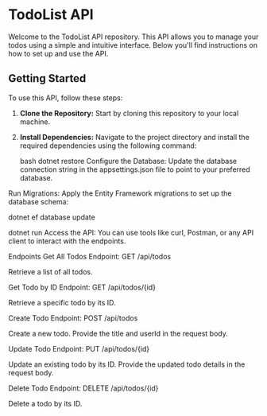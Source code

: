 # TodoList API

Welcome to the TodoList API repository. This API allows you to manage your todos using a simple and intuitive interface. Below you'll find instructions on how to set up and use the API.

## Getting Started

To use this API, follow these steps:

1. **Clone the Repository:** Start by cloning this repository to your local machine.

2. **Install Dependencies:** Navigate to the project directory and install the required dependencies using the following command:

   bash
   dotnet restore
Configure the Database: Update the database connection string in the appsettings.json file to point to your preferred database.

Run Migrations: Apply the Entity Framework migrations to set up the database schema:

dotnet ef database update

dotnet run
Access the API: You can use tools like curl, Postman, or any API client to interact with the endpoints.

Endpoints
Get All Todos
Endpoint: GET /api/todos

Retrieve a list of all todos.

Get Todo by ID
Endpoint: GET /api/todos/{id}

Retrieve a specific todo by its ID.

Create Todo
Endpoint: POST /api/todos

Create a new todo. Provide the title and userId in the request body.

Update Todo
Endpoint: PUT /api/todos/{id}

Update an existing todo by its ID. Provide the updated todo details in the request body.

Delete Todo
Endpoint: DELETE /api/todos/{id}

Delete a todo by its ID.
